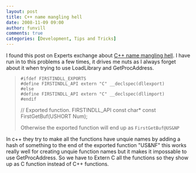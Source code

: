 ```yaml
---
layout: post
title: C++ name mangling hell
date: 2008-11-09 09:00
author: funvill
comments: true
categories: [Development, Tips and Tricks]
---
```

I found this post on Experts exchange about <a href="http://www.experts-exchange.com/Programming/System/Windows__Programming/MFC/Q_21865192.html ">C++ name mangling hell</a>. I have run in to this problems a few times, it drives me nuts as I always forget about it when trying to use LoadLibrary and GetProcAddress.
<blockquote><code>#ifdef FIRSTINDLL_EXPORTS
#define FIRSTINDLL_API extern "C" __declspec(dllexport)
#else
#define FIRSTINDLL_API extern "C" __declspec(dllimport)
#endif</code>

// Exported function.
FIRSTINDLL_API const char* const FirstGetBuf(USHORT Num);

Otherwise the exported function will end up as
<code>FirstGetBuf@US&amp;NP</code></blockquote>
In c++ they try to make all the functions have unquie names by adding a hash of something to the end of the exported function "US&amp;NF" this works really well for creating unquie function names but it makes it impossable to use GetProcAddress. So we have to Extern C all the functions so they show up as C function instead of C++ functions.
